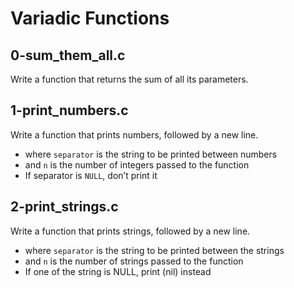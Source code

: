 # Variadic Functions

## 0-sum_them_all.c
Write a function that returns the sum of all its parameters.

## 1-print_numbers.c
Write a function that prints numbers, followed by a new line.
- where `separator` is the string to be printed between numbers
- and `n` is the number of integers passed to the function
- If separator is `NULL`, don’t print it

## 2-print_strings.c
Write a function that prints strings, followed by a new line.
- where `separator` is the string to be printed between the strings
- and `n` is the number of strings passed to the function
- If one of the string is NULL, print (nil) instead
